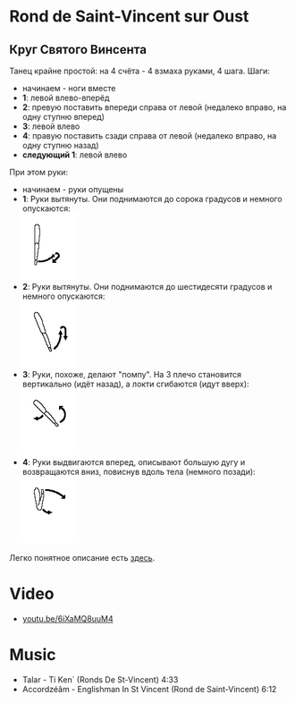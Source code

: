 Rond de Saint-Vincent sur Oust
==============================
Круг Cвятого Винсента
---------------------

Танец крайне простой: на 4 счёта - 4 взмаха руками, 4 шага. Шаги:
* начинаем - ноги вместе
* **1**: левой влево-вперёд
* **2**: превую поставить впереди справа от левой (недалеко вправо, на одну ступню вперед)
* **3**: левой влево
* **4**: правую поставить сзади справа от левой (недалеко вправо, на одну ступню назад)
* **следующий 1**: левой влево

При этом руки:

* начинаем - руки опущены
* **1**: Руки вытянуты. Они поднимаются до сорока градусов и немного опускаются:  
  ![1](rond-de-saint-vincent/rond_de_saint-vincent_bras_1.gif)
* **2**: Руки вытянуты. Они поднимаются до шестидесяти градусов и немного опускаются:  
  ![2](rond-de-saint-vincent/rond_de_saint-vincent_bras_2.gif)
* **3**: Руки, похоже, делают "помпу". На 3 плечо становится вертикально (идёт назад), а локти сгибаются (идут вверх):  
  ![3](rond-de-saint-vincent/rond_de_saint-vincent_bras_3.gif)
* **4**: Руки выдвигаются вперед, описывают большую дугу и возвращаются вниз, повиснув вдоль тела (немного позади):  
  ![4](rond-de-saint-vincent/rond_de_saint-vincent_bras_4.gif)

Легко понятное описание есть [здесь](https://translate.google.ru/translate?sl=fr&tl=ru&js=y&prev=_t&hl=en&ie=UTF-8&u=http%3A%2F%2Fdansesbretonnes.gwalarn.org%2Fdanses%2Frond_de_saint-vincent_sur_oust.html&edit-text=).

Video
=====
* [youtu.be/6iXaMQ8uuM4](https://www.youtube.com/watch?v=6iXaMQ8uuM4)


Music
=====
* Talar - Ti Ken` (Ronds De St-Vincent) 4:33
* Accordzéâm - Englishman In St Vincent (Rond de Saint-Vincent) 6:12

